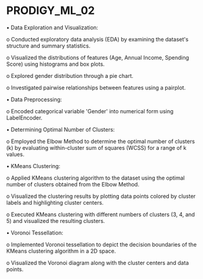 # PRODIGY_ML_02

•	Data Exploration and Visualization:

  o	Conducted exploratory data analysis (EDA) by examining the dataset's structure and summary statistics.
  
  o	Visualized the distributions of features (Age, Annual Income, Spending Score) using histograms and box plots.
  
  o	Explored gender distribution through a pie chart.
  
  o	Investigated pairwise relationships between features using a pairplot.

•	Data Preprocessing:

  o	Encoded categorical variable 'Gender' into numerical form using LabelEncoder.

•	Determining Optimal Number of Clusters:

  o	Employed the Elbow Method to determine the optimal number of clusters (k) by evaluating within-cluster sum of squares (WCSS) for a range of k values.

•	KMeans Clustering:

  o	Applied KMeans clustering algorithm to the dataset using the optimal number of clusters obtained from the Elbow Method.
  
  o	Visualized the clustering results by plotting data points colored by cluster labels and highlighting cluster centers.
  
  o	Executed KMeans clustering with different numbers of clusters (3, 4, and 5) and visualized the resulting clusters.

•	Voronoi Tessellation:

  o	Implemented Voronoi tessellation to depict the decision boundaries of the KMeans clustering algorithm in a 2D space.
  
  o	Visualized the Voronoi diagram along with the cluster centers and data points.
